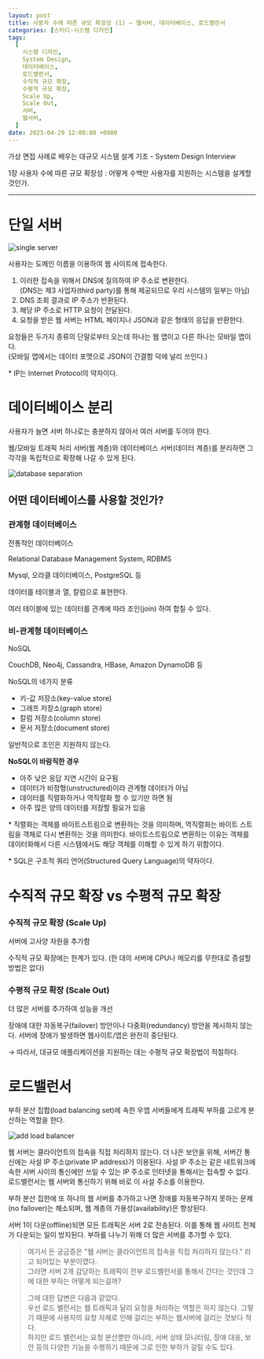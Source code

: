 ```yaml
---
layout: post
title: 사용자 수에 따른 규모 확장성 (1) – 웹서버, 데이터베이스, 로드밸런서
categories: [스터디-시스템 디자인]
tags:
  [
    시스템 디자인,
    System Design,
    데이터베이스,
    로드밸런서,
    수직적 규모 확장,
    수평적 규모 확장,
    Scale Up,
    Scale Out,
    서버,
    웹서버,
  ]
date: 2023-04-29 12:00:00 +0900
---
```


가상 면접 사례로 배우는 대규모 시스템 설계 기초 - System Design Interview

1장 사용자 수에 따른 규모 확장성 : 어떻게 수백만 사용자를 지원하는 시스템을 설계할 것인가.

---

# 단일 서버

![single server](/assets/images/2023-04-30-사용자-수에-따른-규모-확장성-1/image1.png)

사용자는 도메인 이름을 이용하여 웹 사이트에 접속한다.

1. 이러한 접속을 위해서 DNS에 질의하여 IP 주소로 변환한다.  
   (DNS는 제3 사업자(third party)를 통해 제공되므로 우리 시스템의 일부는 아님)
2. DNS 조회 결과로 IP 주소가 반환된다.
3. 해당 IP 주소로 HTTP 요청이 전달된다.
4. 요청을 받은 웹 서버는 HTML 페이지나 JSON과 같은 형태의 응답을 반환한다.

요청들은 두가지 종류의 단말로부터 오는데 하나는 웹 앱이고 다른 하나는 모바일 앱이다.  
(모바일 앱에서는 데이터 포맷으로 JSON이 간결함 덕에 널리 쓰인다.)

\* IP는 Internet Protocol의 약자이다.

# 데이터베이스 분리

사용자가 늘면 서버 하나로는 충분하지 않아서 여러 서버를 두어야 한다.

웹/모바일 트래픽 처리 서버(웹 계층)와 데이터베이스 서버(데이터 계층)를 분리하면 그 각각을 독립적으로 확장해 나갈 수 있게 된다.

![database separation](/assets/images/2023-04-30-사용자-수에-따른-규모-확장성-1/image2.png)

## 어떤 데이터베이스를 사용할 것인가?

### 관계형 데이터베이스

전통적인 데이터베이스

Relational Database Management System, RDBMS

Mysql, 오라클 데이터베이스, PostgreSQL 등

데이터를 테이블과 열, 칼럼으로 표현한다.

여러 테이블에 있는 데이터를 관계에 따라 조인(join) 하여 합칠 수 있다.

### 비-관계형 데이터베이스

NoSQL

CouchDB, Neo4j, Cassandra, HBase, Amazon DynamoDB 등

NoSQL의 네가지 분류

- 키-값 저장소(key-value store)
- 그래프 저장소(graph store)
- 칼럼 저장소(column store)
- 문서 저장소(document store)

일반적으로 조인은 지원하지 않는다.

**NoSQL이 바람직한 경우**

- 아주 낮은 응답 지연 시간이 요구됨
- 데이터가 비정형(unstructured)이라 관계형 데이터가 아님
- 데이터를 직렬화하거나 역직렬화 할 수 있기만 하면 됨
- 아주 많은 양의 데이터를 저장할 필요가 있음

\* 직렬화는 객체를 바이트스트림으로 변환하는 것을 의미하며, 역직렬화는 바이트 스트림을 객체로 다시 변환하는 것을 의미한다. 바이트스트림으로 변환하는 이유는 객체를 데이터화해서 다른 시스템에서도 해당 객체를 이해할 수 있게 하기 위함이다.

\* SQL은 구조적 쿼리 언어(Structured Query Language)의 약자이다.

# 수직적 규모 확장 vs 수평적 규모 확장

### 수직적 규모 확장 (Scale Up)

서버에 고사양 자원을 추가함

수직적 규모 확장에는 한계가 있다. (한 대의 서버에 CPU나 메모리를 무한대로 증설할 방법은 없다)

### 수평적 규모 확장 (Scale Out)

더 많은 서버를 추가하여 성능을 개선

장애에 대한 자동복구(failover) 방안이나 다중화(redundancy) 방안을 제시하지 않는다. 서버에 장애가 발생하면 웹사이트/앱은 완전히 중단된다.

→ 따라서, 대규모 애플리케이션을 지원하는 데는 수평적 규모 확장법이 적절하다.

# 로드밸런서

부하 분산 집합(load balancing set)에 속한 우엡 서버들에게 트래픽 부하를 고르게 분산하는 역할을 한다.

![add load balancer](/assets/images/2023-04-30-사용자-수에-따른-규모-확장성-1/image3.png)

웹 서버는 클라이언트의 접속을 직접 처리하지 않는다. 더 나은 보안을 위해, 서버간 통신에는 사설 IP 주소(private IP address)가 이용된다. 사설 IP 주소는 같은 네트워크에 속한 서버 사이의 통신에만 쓰일 수 있는 IP 주소로 인터넷을 통해서는 접속할 수 없다. 로드밸런서는 웹 서버와 통신하기 위해 바로 이 사설 주소를 이용한다.

부하 분산 집한에 또 하나의 웹 서버를 추가하고 나면 장애를 자동복구하지 못하는 문제(no failover)는 해소되며, 웹 계층의 가용성(availability)은 향상된다.

서버 1이 다운(offline)되면 모든 트래픽은 서버 2로 전송된다. 이를 통해 웹 사이트 전체가 다운되는 일이 방지된다. 부하를 나누기 위해 더 많은 서버를 추가할 수 있다.

> 여기서 든 궁금증은 "웹 서버는 클라이언트의 접속을 직접 처리하지 않는다." 라고 되어있는 부분이였다.  
> 그러면 서버 2개 감당하는 트래픽이 전부 로드밸런서를 통해서 간다는 것인데 그에 대한 부하는 어떻게 되는걸까?
>
> 그에 대한 답변은 다음과 같았다.  
> 우선 로드 밸런서는 웹 트래픽과 달리 요청을 처리하는 역할은 하지 않는다. 그렇기 때문에 사용자의 요청 자체로 인해 걸리는 부하는 웹서버에 걸리는 것보다 적다.  
> 하지만 로드 밸런서는 요청 분산뿐만 아니라, 서버 상태 모니터링, 장애 대응, 보안 등의 다양한 기능을 수행하기 때문에 그로 인한 부하가 걸릴 수도 있다.
